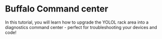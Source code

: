 # Buffalo Command center

In this tutorial, you will learn how to upgrade the YOLOL rack area into a diagnostics command center - perfect for troubleshooting your devices and code!
